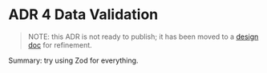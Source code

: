 # ADR 4 Data Validation

> NOTE: this ADR is not ready to publish; it has been moved to a [design
> doc](https://docs.google.com/document/d/1fblOR5k75XDWaTkRkZ3ul_3VSskoSa8hM4ymcItrIYY/edit#) for
> refinement.

Summary: try using Zod for everything.
